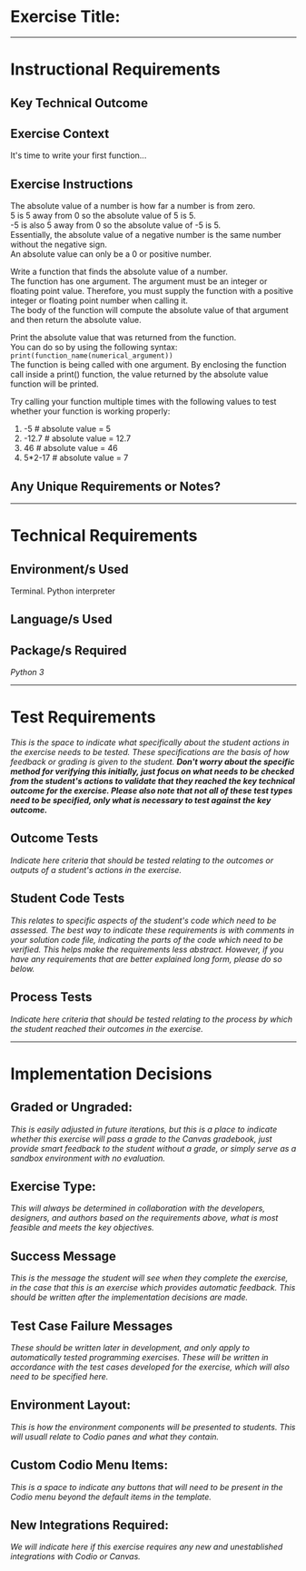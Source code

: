 # Exercise Title:
---
# Instructional Requirements
## Key Technical Outcome

## Exercise Context
It's time to write your first function...

## Exercise Instructions

The absolute value of a number is how far a number is from zero. <br>
5 is 5 away from 0 so the absolute value of 5 is 5. <br>
-5 is also 5 away from 0 so the absolute value of -5 is 5.<br>
Essentially, the absolute value of a negative number is the same number without the negative sign. <br>
An absolute value can only be a 0 or positive number.

Write a function that finds the absolute value of a number. <br>
The function has one argument. The argument must be an integer or floating point value. Therefore, you must supply the function with a positive integer or floating point number when calling it. <br> 
The body of the function will compute the absolute value of that argument and then return the absolute value.

Print the absolute value that was returned from the function.<br>
You can do so by using the following syntax:  <br>
<code>print(function_name(numerical_argument)) </code> <br>
The function is being called with one argument. By enclosing the function call inside a print() function, the value returned by the absolute value function will be printed.

Try calling your function multiple times with the following values to test whether your function is working properly:
 
1. -5 # absolute value = 5 <br> 
2. -12.7 # absolute value = 12.7 <br>
3. 46 # absolute value = 46 <br>
4. 5*2-17 # absolute value = 7 <br>

 
 
## Any Unique Requirements or Notes?

---
# Technical Requirements
<em><strong></strong></em>

## Environment/s Used
Terminal. Python interpreter

## Language/s Used
<em></em>

## Package/s Required
<em>Python 3</em>

---
# Test Requirements
<em>This is the space to indicate what specifically about the student actions in the exercise needs to be tested. These specifications are the basis of how feedback or grading is given to the student. <strong>Don't worry about the specific method for verifying this initially, just focus on what needs to be checked from the student's actions to validate that they reached the key technical outcome for the exercise. Please also note that not all of these test types need to be specified, only what is necessary to test against the key outcome.</strong></em>

## Outcome Tests
<em>Indicate here criteria that should be tested relating to the outcomes or outputs of a student's actions in the exercise.</em>

## Student Code Tests
<em>This relates to specific aspects of the student's code which need to be assessed. The best way to indicate these requirements is with comments in your solution code file, indicating the parts of the code which need to be verified. This helps make the requirements less abstract. However, if you have any requirements that are better explained long form, please do so below.</em>

## Process Tests
<em>Indicate here criteria that should be tested relating to the process by which the student reached their outcomes in the exercise.</em>

---
#  Implementation Decisions

## Graded or Ungraded:
<em>This is easily adjusted in future iterations, but this is a place to indicate whether this exercise will pass a grade to the Canvas gradebook, just provide smart feedback to the student without a grade, or simply serve as a sandbox environment with no evaluation.</em>

## Exercise Type:
<em>This will always be determined in collaboration with the developers, designers, and authors based on the requirements above, what is most feasible and meets the key objectives.</em>

## Success Message
<em>This is the message the student will see when they complete the exercise, in the case that this is an exercise which provides automatic feedback. This should be written after the implementation decisions are made.</em>

## Test Case Failure Messages
<em>These should be written later in development, and only apply to automatically tested programming exercises. These will be written in accordance with the test cases developed for the exercise, which will also need to be specified here.</em>

## Environment Layout:
<em>This is how the environment components will be presented to students. This will usuall relate to Codio panes and what they contain.</em>

## Custom Codio Menu Items:
<em>This is a space to indicate any buttons that will need to be present in the Codio menu beyond the default items in the template.</em>

## New Integrations Required:
<em>We will indicate here if this exercise requires any new and unestablished integrations with Codio or Canvas.</em>
